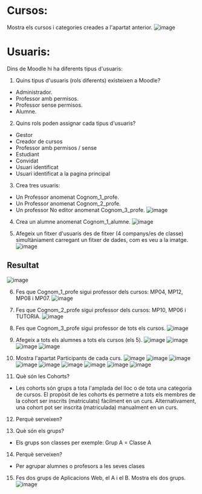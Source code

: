 # Cursos:

Mostra els cursos i categories creades a l'apartat anterior.
![image](https://user-images.githubusercontent.com/107154929/213472366-707e80fc-ed39-4577-a752-0bf6e261bbff.png)

# Usuaris:

Dins de Moodle hi ha diferents tipus d'usuaris:

1. Quins tipus d'usuaris (rols diferents) existeixen a Moodle?

- Administrador.
- Professor amb permisos.
- Professor sense permisos.
- Alumne.

2. Quins rols poden assignar cada tipus d'usuaris?

- Gestor
- Creador de cursos
- Professor amb permisos / sense
- Estudiant
- Convidat
- Usuari identificat
- Usuari identificat a la pagina principal

3. Crea tres usuaris:
  - Un Professor anomenat Cognom_1_profe.
  - Un Professor anomenat Cognom_2_profe.
  - Un professor No editor anomenat Cognom_3_profe.
![image](https://user-images.githubusercontent.com/107154929/213473249-e3fda1b2-6f57-4e99-9e2a-e8432eff3b4f.png)


4.  Crea un alumne anomenat Cognom_1_alumne.
![image](https://user-images.githubusercontent.com/107154929/213473914-5eb47871-82ba-41b0-8006-bc2f2e38df34.png)

5.  Afegeix un fitxer d'usuaris des de fitxer (4 companys/es de classe) simultàniament carregant un fitxer de dades, com es veu a la imatge.
![image](https://user-images.githubusercontent.com/110727546/205681118-13764074-331b-42b7-b051-38f816f8b931.png)

## Resultat

![image](https://user-images.githubusercontent.com/107154929/213474311-5015d3c4-0cd9-4cf2-9203-54fcaad32fde.png)

6. Fes que Cognom_1_profe sigui professor dels cursos: MP04, MP12, MP08 i MP07.
![image](https://user-images.githubusercontent.com/107154929/213475319-cdee5fc0-768b-4aa2-9660-3c610c435590.png)

7. Fes que Cognom_2_profe sigui professor dels cursos: MP10, MP06 i TUTORIA.
![image](https://user-images.githubusercontent.com/107154929/213475620-53f43f79-6379-4162-9d98-1b8b7558e7b3.png)

8. Fes que Cognom_3_profe sigui professor de tots els cursos.
![image](https://user-images.githubusercontent.com/107154929/213475720-294faa73-9ff3-40b7-82b8-b83ed94c48b5.png)

9. Afegeix a tots els alumnes a tots els cursos (els 5).
![image](https://user-images.githubusercontent.com/107154929/213476015-8964109d-0a9b-4b32-8717-46730843e058.png)
![image](https://user-images.githubusercontent.com/107154929/213476078-d1ebe0b8-bbaf-445b-bc7f-000aadcf08a0.png)
![image](https://user-images.githubusercontent.com/107154929/213476117-d3b83932-95e1-4c7e-8e8a-7d30922954c8.png)
![image](https://user-images.githubusercontent.com/107154929/213476150-17cc2be3-ca75-45b5-aaa7-928ef2c7f0c9.png)

10. Mostra l'apartat Participants de cada curs.
![image](https://user-images.githubusercontent.com/107154929/213478340-4853e806-0533-438c-a180-42e59efef481.png)
![image](https://user-images.githubusercontent.com/107154929/213478428-75502f40-dae7-4137-b221-1f21e05ca7fd.png)
![image](https://user-images.githubusercontent.com/107154929/213478742-dc8acaca-e7b6-460b-9f9d-300704b8d7bf.png)
![image](https://user-images.githubusercontent.com/107154929/213478884-49aaaadb-a12e-4605-a581-7e9ffbaf90bd.png)
![image](https://user-images.githubusercontent.com/107154929/213478936-63f71728-38a6-4736-95ae-e4e2c7e1d08c.png)
![image](https://user-images.githubusercontent.com/107154929/213479017-e5bb3bc6-dd70-4363-8eaa-df6e25154b2c.png)
![image](https://user-images.githubusercontent.com/107154929/213479089-d1fed79e-1298-4c5c-bb74-83cc7a59c587.png)
![image](https://user-images.githubusercontent.com/107154929/213479212-51acfa15-1017-4c11-af98-2055354ac9d4.png)
![image](https://user-images.githubusercontent.com/107154929/213479153-0908be43-c2ad-40cf-9cff-3642d6a95cf8.png)

11. Què són les Cohorts? 
- Les cohorts són grups a tota l'amplada del lloc o de tota una categoria de cursos. El propòsit de les cohorts és permetre a tots els membres de la cohort ser inscrits (matriculats) fàcilment en un curs. Alternativament, una cohort pot ser inscrita (matriculada) manualment en un curs.

12. Perquè serveixen?

13. Què són els grups?
- Els grups son classes per exemple: Grup A = Classe A

14. Perquè serveixen?
- Per agrupar alumnes o profesors a les seves clases

15. Fes dos grups de Aplicacions Web, el A i el B. Mostra els dos grups.
![image](https://user-images.githubusercontent.com/107154929/213479895-a181a5d4-cc0b-4dcd-a25d-daf271c5f84e.png)
